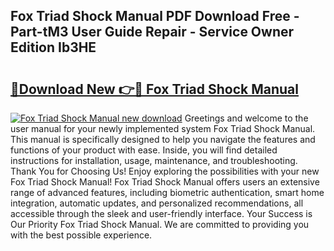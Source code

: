 ## Fox Triad Shock Manual PDF Download Free - Part-tM3 User Guide Repair - Service Owner Edition Ib3HE

# <h2><a href="http://bc4837.oget.top/?id=Fox+Triad+Shock+Manual">🔗Download New 👉🔴 Fox Triad Shock Manual</a></h2>

[![Fox Triad Shock Manual new download](https://i.imgur.com/5g1atiW.png)](http://bc4837.oget.top/?id=Fox+Triad+Shock+Manual)
Greetings and welcome to the user manual for your newly implemented system Fox Triad Shock Manual. This manual is specifically designed to help you navigate the features and functions of your product with ease. Inside, you will find detailed instructions for installation, usage, maintenance, and troubleshooting. Thank You for Choosing Us! Enjoy exploring the possibilities with your new Fox Triad Shock Manual! Fox Triad Shock Manual offers users an extensive range of advanced features, including biometric authentication, smart home integration, automatic updates, and personalized recommendations, all accessible through the sleek and user-friendly interface. Your Success is Our Priority Fox Triad Shock Manual. We are committed to providing you with the best possible experience.
